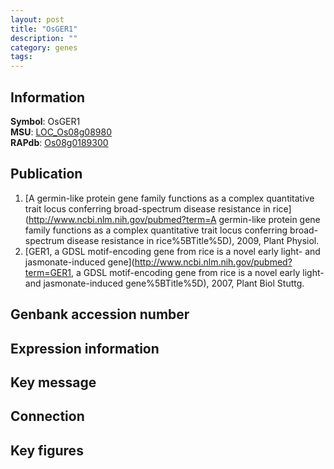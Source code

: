 ```yaml
---
layout: post
title: "OsGER1"
description: ""
category: genes
tags: 
---
```


## Information
__Symbol__: OsGER1  
__MSU__: [LOC_Os08g08980](http://rice.plantbiology.msu.edu/cgi-bin/ORF_infopage.cgi?orf=LOC_Os08g08980)  
__RAPdb__: [Os08g0189300](http://rapdb.dna.affrc.go.jp/viewer/gbrowse_details/irgsp1?name=Os08g0189300)  

## Publication
1. [A germin-like protein gene family functions as a complex quantitative trait locus conferring broad-spectrum disease resistance in rice](http://www.ncbi.nlm.nih.gov/pubmed?term=A germin-like protein gene family functions as a complex quantitative trait locus conferring broad-spectrum disease resistance in rice%5BTitle%5D), 2009, Plant Physiol.
2. [GER1, a GDSL motif-encoding gene from rice is a novel early light- and jasmonate-induced gene](http://www.ncbi.nlm.nih.gov/pubmed?term=GER1, a GDSL motif-encoding gene from rice is a novel early light- and jasmonate-induced gene%5BTitle%5D), 2007, Plant Biol Stuttg.

## Genbank accession number

## Expression information

## Key message

## Connection

## Key figures


